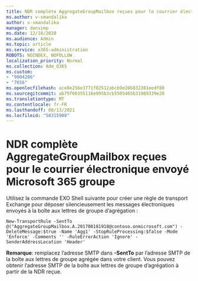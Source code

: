 ```yaml
---
title: NDR complète AggregateGroupMailbox reçues pour le courrier électronique envoyé Microsoft 365 groupe
ms.author: v-smandalika
author: v-smandalika
manager: dansimp
ms.date: 12/18/2020
ms.audience: Admin
ms.topic: article
ms.service: o365-administration
ROBOTS: NOINDEX, NOFOLLOW
localization_priority: Normal
ms.collection: Adm_O365
ms.custom:
- "9004286"
- "7656"
ms.openlocfilehash: ace8e256e3771f82512abcb9e20b832381eedf80
ms.sourcegitcommit: ab75f66355116e995b3cb5505465b31989339e28
ms.translationtype: MT
ms.contentlocale: fr-FR
ms.lasthandoff: 08/13/2021
ms.locfileid: "58315908"
---
```

# <a name="aggregategroupmailbox-full-ndr-received-for-email-sent-to-microsoft-365-group"></a>NDR complète AggregateGroupMailbox reçues pour le courrier électronique envoyé Microsoft 365 groupe

Utilisez la commande EXO Shell suivante pour créer une règle de transport Exchange pour déposer silencieusement les messages électroniques envoyés à la boîte aux lettres de groupe d’agrégation :

`New-TransportRule -SentTo @("AggregateGroupMailbox.A.201708181918@contoso.onmicrosoft.com") -DeleteMessage:$true -Name 'Agg1' -StopRuleProcessing:$false -Mode 'Enforce' -Comments '' -RuleErrorAction 'Ignore' -SenderAddressLocation 'Header'`

**Remarque**: remplacez l’adresse SMTP dans **-SentTo** par l’adresse SMTP de la boîte aux lettres de groupe agrégée dans votre client. Vous pouvez obtenir l’adresse SMTP de la boîte aux lettres de groupe d’agrégation à partir de la NDR reçue.



